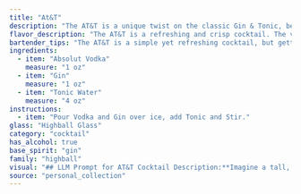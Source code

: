 ```yaml
---
title: "At&T"
description: "The AT&T is a unique twist on the classic Gin & Tonic, belonging to the Highball family. Its origin is unclear, but the name likely references the telecommunications giant's connection to gin,  as it was once distributed by AT&T employees during the Prohibition era. "
flavor_description: "The AT&T is a refreshing and crisp cocktail. The vodka and gin combine for a smooth, slightly herbal base that is balanced by the tonic water's bitter, quinine notes. The combination is light and effervescent, making it perfect for a hot summer day or a casual gathering.  The gin adds a subtle botanical complexity, while the vodka provides a clean and neutral canvas.  It's a simple yet delightful drink that showcases the versatility of both vodka and gin. "
bartender_tips: "The AT&T is a simple yet refreshing cocktail, but getting the balance right is key. Use a high-quality gin for a better flavor profile. Start with a 1:1 ratio of vodka and gin, and adjust to your liking.  Chill the tonic water before serving to keep it bubbly. Don't over-mix the cocktail, as it can make the gin taste overly bitter.  A simple garnish of lime or lemon wedge enhances the taste. "
ingredients:
  - item: "Absolut Vodka"
    measure: "1 oz"
  - item: "Gin"
    measure: "1 oz"
  - item: "Tonic Water"
    measure: "4 oz"
instructions:
  - item: "Pour Vodka and Gin over ice, add Tonic and Stir."
glass: "Highball Glass"
category: "cocktail"
has_alcohol: true
base_spirit: "gin"
family: "highball"
visual: "## LLM Prompt for AT&T Cocktail Description:**Imagine a tall, slender glass filled with a sparkling, light blue liquid. The liquid is effervescent, with tiny bubbles rising to the surface and bursting with a soft fizz.  The glass is adorned with a thin slice of lime, its green hue contrasting beautifully with the vibrant blue.  The ice cubes, clear and pristine, clink softly as they gently jostle against the glass.  **What does the aroma of this drink evoke?**  Is it fresh and citrusy, with a hint of juniper?  Or does it carry a subtle floral note, perhaps from the tonic water?  **Finally, describe the taste.  Is it crisp and refreshing, with a subtle hint of sweetness balanced by a smooth, vodka-forward finish?  Or does the gin leave its mark, imparting a more pronounced juniper flavor?** Please provide a detailed and evocative description of the AT&T cocktail, focusing on its visual, olfactory, and taste aspects.  "
source: "personal_collection"
---
```


